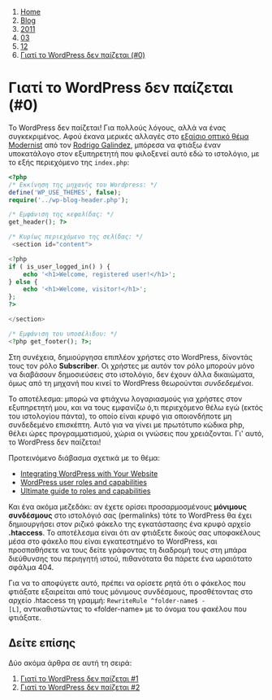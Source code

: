 <!-- -
Title: Γιατί το WordPress δεν παίζεται (#0)
Author: Marios Zindilis
First Published: 2011-03-12
- -->

<ol class="breadcrumb" itemprop="breadcrumb">
    <li><a href="/">Home</a></li>
    <li><a href="/blog/">Blog</a></li>
    <li><a href="/blog/2011/">2011</a></li>
    <li><a href="/blog/2011/03/">03</a></li>
    <li><a href="/blog/2011/03/12/">12</a></li>
    <li><a href="/blog/2011/03/12/γιατί-το-wordpress-δεν-παίζεται-0.el.html">Γιατί το WordPress δεν παίζεται (#0)</a></li>
</ol>

Γιατί το WordPress δεν παίζεται (#0)
====================================

Το WordPress δεν παίζεται! Για πολλούς λόγους, αλλά να ένας 
συγκεκριμένος. Αφού έκανα μερικές αλλαγές στο 
<a href="http://www.rodrigogalindez.com/themes/modernist/">εξαίσιο 
οπτικό θέμα Modernist</a> από τον 
<a href="http://www.rodrigogalindez.com/">Rodrigo Galindez</a>, μπόρεσα 
να φτιάξω έναν υποκατάλογο στον εξυπηρετητή που φιλοξενεί αυτό εδώ το 
ιστολόγιο, με το εξής περιεχόμενο της `index.php`:

```php
<?php
/* Εκκίνηση της μηχανής του Wordpress: */
define('WP_USE_THEMES', false);
require('../wp-blog-header.php');

/* Εμφάνιση της κεφαλίδας: */
get_header(); ?>

/* Κυρίως περιεχόμενο της σελίδας: */
 <section id="content">

<?php
if ( is_user_logged_in() ) {
    echo '<h1>Welcome, registered user!</h1>';
} else {
    echo '<h1>Welcome, visitor!</h1>';
};
?>

</section>

/* Εμφάνιση του υποσέλιδου: */
<?php get_footer(); ?>;
```

Στη συνέχεια, δημιούργησα επιπλέον χρήστες στο WordPress, δίνοντάς τους 
τον ρόλο <strong>Subscriber</strong>. Οι χρήστες με αυτόν τον ρόλο 
μπορούν μόνο να διαβάσουν δημοσιεύσεις στο ιστολόγιο, δεν έχουν άλλα 
δικαιώματα, όμως από τη μηχανή που κινεί το WordPress θεωρούνται 
<em>συνδεδεμένοι</em>. 

Το αποτέλεσμα: μπορώ να φτιάχνω λογαριασμούς για χρήστες στον 
εξυπηρετητή μου, και να τους εμφανίζω ό,τι περιεχόμενο θέλω εγώ (εκτός 
του ιστολογίου πάντα), το οποίο είναι κρυφό για οποιονδήποτε μη 
συνδεδεμένο επισκέπτη. Αυτό για να γίνει με πρωτότυπο κώδικα php, θέλει 
ώρες προγραμματισμού, χώρια οι γνώσεις που χρειάζονται. Γι' αυτό, το 
WordPress δεν παίζεται!

Προτεινόμενο διάβασμα σχετικά με το θέμα:
<ul>
  <li><a href="http://codex.wordpress.org/Integrating_WordPress_with_Your_Website">Integrating WordPress with Your Website</a></li>
  <li><a href="http://codex.wordpress.org/Roles_and_Capabilities">WordPress user roles and capabilities</a></li>
  <li><a href="http://www.wphardcore.com/2010/ultimate-guide-to-roles-and-capabilities/">Ultimate guide to roles and capabilities</a></li>
</ul>
Και ένα ακόμα μεζεδάκι: αν έχετε ορίσει προσαρμοσμένους <strong>μόνιμους συνδέσμους</strong> στο ιστολόγιό σας (permalinks) τότε το WordPress θα έχει δημιουργήσει στον ριζικό φάκελο της εγκατάστασης ένα κρυφό αρχείο <strong>.htaccess</strong>. Το αποτέλεσμα είναι ότι αν φτιάξετε δικούς σας υποφακέλους μέσα στο φάκελο που είναι εγκατεστημένο το WordPress, και προσπαθήσετε να τους δείτε γράφοντας τη διαδρομή τους στη μπάρα διεύθυνσης του περιηγητή ιστού, πιθανότατα θα πάρετε ένα ωραιότατο σφάλμα 404. 

Για να το αποφύγετε αυτό, πρέπει να ορίσετε ρητά ότι ο φάκελος που φτιάξατε εξαιρείται από τους μόνιμους συνδέσμους, προσθέτοντας στο αρχείο .htaccess τη γραμμή: <code>RewriteRule ^folder-name$ - [L]</code>, αντικαθιστώντας το «folder-name» με το όνομα του φακέλου που φτιάξατε.

Δείτε επίσης
------------

Δύο ακόμα άρθρα σε αυτή τη σειρά:

1.  [Γιατί το WordPress δεν παίζεται #1](/blog/2011/03/22/γιατί-το-wordpress-δεν-παίζεται-1.el.html)
2.  [Γιατί το WordPress δεν παίζεται #2](/blog/2011/03/22/γιατί-το-wordpress-δεν-παίζεται-2.el.html)

